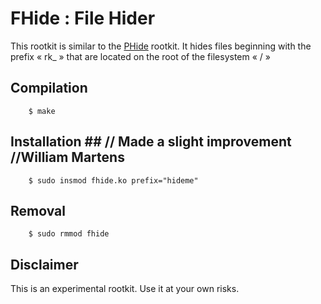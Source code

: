 # FHide : File Hider #

This rootkit is similar to the
[PHide](https://github.com/nisay759/linux-rootkits/tree/master/phide) rootkit.
It hides files beginning with the prefix « rk_ » that are located on the root of
the filesystem « / »

## Compilation ##
```
	$ make
```

## Installation ## // Made a slight improvement //William Martens
```
	$ sudo insmod fhide.ko prefix="hideme"
```

## Removal ##
```
	$ sudo rmmod fhide
```

## Disclaimer ##

This is an experimental rootkit. Use it at your own risks.
